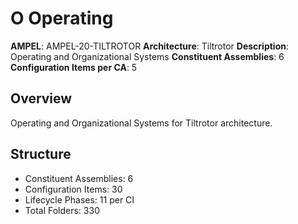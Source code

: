 # O Operating

**AMPEL**: AMPEL-20-TILTROTOR
**Architecture**: Tiltrotor
**Description**: Operating and Organizational Systems
**Constituent Assemblies**: 6
**Configuration Items per CA**: 5

## Overview
Operating and Organizational Systems for Tiltrotor architecture.

## Structure
- Constituent Assemblies: 6
- Configuration Items: 30
- Lifecycle Phases: 11 per CI
- Total Folders: 330
